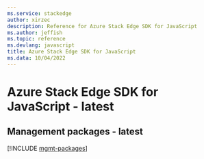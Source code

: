```yaml
---
ms.service: stackedge
author: xirzec
description: Reference for Azure Stack Edge SDK for JavaScript
ms.author: jeffish
ms.topic: reference
ms.devlang: javascript
title: Azure Stack Edge SDK for JavaScript
ms.data: 10/04/2022
---
```

# Azure Stack Edge SDK for JavaScript - latest

## Management packages - latest
[!INCLUDE [mgmt-packages](stack-edge-mgmt-index.md)]